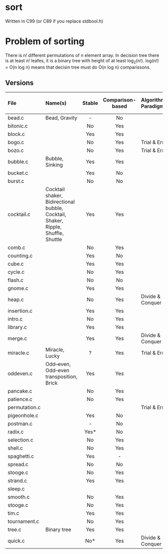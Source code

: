 # sort
Written in C99 (or C89 if you replace stdbool.h)

# Problem of sorting
There is n! different permutations of n element array.
In decision tree there is at least n! leafes, it is a binary tree with height of at least log<sub>2</sub>(n!).
log(n!) = O(n log n) means that decisin tree must do O(n log n) comparissons.

## Versions

| File          | Name(s)                                                                           |   Stable    | Comparison-based | Algorithmic Paradigm | Best Time Complexity | Average Time Complexity | Worst Time Complexity | Worst Space Complexity |
|:--------------|:----------------------------------------------------------------------------------|:-----------:|:----------------:|:---------------------|:---------------------|:------------------------|:----------------------|:----------------------:|
| bead.c        | Bead, Gravity                                                                     | -           | No               |                      |                      |                         |                       |
| bitonic.c     |                                                                                   | No          | Yes              |                      |                      |                         |                       |
| block.c       |                                                                                   | Yes         | Yes              |                      |                      |                         |                       |
| bogo.c        |                                                                                   | No          | Yes              | Trial & Error        |                      |                         |                       |
| bozo.c        |                                                                                   | No          | Yes              | Trial & Error        |                      |                         |                       |
| bubble.c      | Bubble, Sinking                                                                   | Yes         | Yes              |                      |                      |                         |                       |
| bucket.c      |                                                                                   | Yes         | No               |                      |                      |                         |                       |
| burst.c       |                                                                                   | No          | No               |                      |                      |                         |                       |
| cocktail.c    | Cocktail shaker, Bidirectional bubble, Cocktail, Shaker, Ripple, Shuffle, Shuttle | Yes         | Yes              |                      |                      |                         |                       |
| comb.c        |                                                                                   | No          | Yes              |                      |                      |                         |                       |
| counting.c    |                                                                                   | Yes         | No               |                      |                      |                         |                       |
| cube.c        |                                                                                   | Yes         | Yes              |                      |                      |                         |                       |
| cycle.c       |                                                                                   | No          | Yes              |                      |                      |                         |                       |
| flash.c       |                                                                                   | No          | No               |                      |                      |                         |                       |
| gnome.c       |                                                                                   | Yes         | Yes              |                      |                      |                         |                       |
| heap.c        |                                                                                   | No          | Yes              | Divide & Conquer     |                      |                         |                       |
| insertion.c   |                                                                                   | Yes         | Yes              |                      |                      |                         |                       |
| intro.c       |                                                                                   | No          | Yes              |                      |                      |                         |                       |
| library.c     |                                                                                   | Yes         | Yes              |                      |                      |                         |                       |
| merge.c       |                                                                                   | Yes         | Yes              | Divide & Conquer     |                      |                         |                       |                        
| miracle.c     | Miracle, Lucky                                                                    | ?           | Yes              | Trial & Error        | O(1)                 | O(infinity)             | O(infinity)           | O(1)                   |
| oddeven.c     | Odd–even, Odd–even transposition, Brick                                           | Yes         | Yes              |                      |                      |                         |                       |
| pancake.c     |                                                                                   | No          | Yes              |                      |                      |                         |                       |
| patience.c    |                                                                                   | No          | Yes              |                      |                      |                         |                       |
| permutation.c |                                                                                   |             |                  | Trial & Error        |                      |                         |                       |
| pigeonhole.c  |                                                                                   | Yes         | No               |                      |                      |                         |                       |
| postman.c     |                                                                                   | -           | No               |                      |                      |                         |                       |
| radix.c       |                                                                                   | Yes*        | No               |                      |                      |                         |                       |
| selection.c   |                                                                                   | No          | Yes              |                      |                      |                         |                       |
| shell.c       |                                                                                   | No          | Yes              |                      |                      |                         |                       |
| spaghetti.c   |                                                                                   | Yes         | -                |                      |                      |                         |                       |
| spread.c      |                                                                                   | No          | No               |                      |                      |                         |                       |
| stooge.c      |                                                                                   | No          | Yes              |                      |                      |                         |                       |
| strand.c      |                                                                                   | Yes         | Yes              |                      |                      |                         |                       |
| sleep.c       |                                                                                   |             |                  |                      |                      |                         |                       |
| smooth.c      |                                                                                   | No          | Yes              |                      |                      |                         |                       |
| stooge.c      |                                                                                   | No          | Yes              |                      |                      |                         |                       |
| tim.c         |                                                                                   | Yes         | Yes              |                      |                      |                         |                       |
| tournament.c  |                                                                                   | No          | Yes              |                      |                      |                         |                       |
| tree.c        | Binary tree                                                                       | Yes         | Yes              |                      |                      |                         |                       |
| quick.c       |                                                                                   | No*         | Yes              | Divide & Conquer     |                      |                         |                       |
